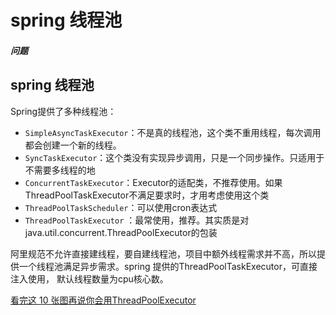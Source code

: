 # spring 线程池
##### 问题




## spring 线程池
Spring提供了多种线程池：  
  
- `SimpleAsyncTaskExecutor`：不是真的线程池，这个类不重用线程，每次调用都会创建一个新的线程。  
- `SyncTaskExecutor`：这个类没有实现异步调用，只是一个同步操作。只适用于不需要多线程的地  
- `ConcurrentTaskExecutor`：Executor的适配类，不推荐使用。如果ThreadPoolTaskExecutor不满足要求时，才用考虑使用这个类  
- `ThreadPoolTaskScheduler`：可以使用cron表达式  
- `ThreadPoolTaskExecutor` ：最常使用，推荐。其实质是对java.util.concurrent.ThreadPoolExecutor的包装  
  
阿里规范不允许直接建线程，要自建线程池，项目中额外线程需求并不高，所以提供一个线程池满足异步需求。spring 提供的ThreadPoolTaskExecutor，可直接注入使用， 默认线程数量为cpu核心数。 


[看完这 10 张图再说你会用ThreadPoolExecutor](https://mp.weixin.qq.com/s/Ci_wnpJQ1Ee1Ua2Ci6OItg)
